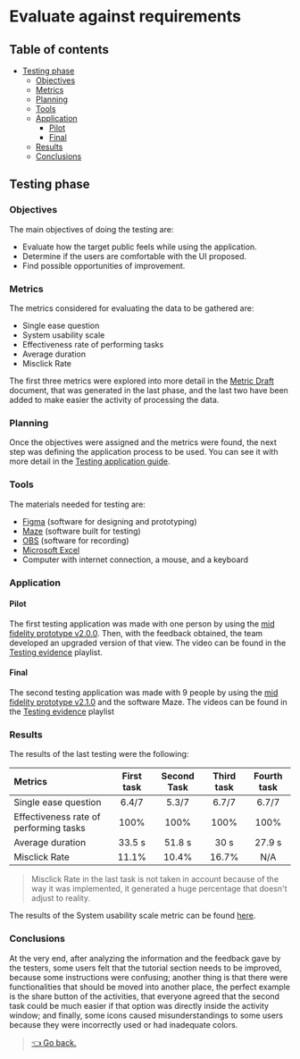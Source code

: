 # Evaluate against requirements

## Table of contents

- [Testing phase](#testing-phase)
  - [Objectives](#objectives)
  - [Metrics](#metrics)
  - [Planning](#planning)
  - [Tools](#tools)
  - [Application](#application)
    - [Pilot](#pilot)
    - [Final](#final)
  - [Results](#results)
  - [Conclusions](#conclusions)

## Testing phase

### Objectives

The main objectives of doing the testing are:

- Evaluate how the target public feels while using the application.
- Determine if the users are comfortable with the UI proposed.
- Find possible opportunities of improvement.

### Metrics

The metrics considered for evaluating the data to be gathered are:

- Single ease question
- System usability scale
- Effectiveness rate of performing tasks
- Average duration
- Misclick Rate

The first three metrics were explored into more detail in the [Metric Draft](https://alumnosuady-my.sharepoint.com/:w:/g/personal/a16000959_alumnos_uady_mx/EZXQc20Onw1KkheW2tqq6m4B9yEiKWcCJlBuWRKOKRAL3A?e=zLSz6o) document, that was generated in the last phase, and the last two have been added to make easier the activity of processing the data.

### Planning

Once the objectives were assigned and the metrics were found, the next step was defining the application process to be used. You can see it with more detail in the [Testing application guide](https://alumnosuady-my.sharepoint.com/:w:/g/personal/a16000959_alumnos_uady_mx/ESGPoZl0wRRPuhbuFTWCn3MB5CuLhdJFFJ_eChnVi3wuNA?e=BjRXHW).

### Tools

The materials needed for testing are:

- [Figma](https://www.figma.com/) (software for designing and prototyping)
- [Maze](https://app.maze.co/) (software built for testing)
- [OBS](https://obsproject.com/) (software for recording)
- [Microsoft Excel](https://www.microsoft.com/en-us/microsoft-365/excel)
- Computer with internet connection, a mouse, and a keyboard

### Application

#### Pilot

The first testing application was made with one person by using the [mid fidelity prototype v2.0.0](https://www.figma.com/proto/40ex0p1mRFTtfvaGVpVyd1/HCI_Design?node-id=72%3A435&scaling=min-zoom&page-id=67%3A434&starting-point-node-id=72%3A435). Then, with the feedback obtained, the team developed an upgraded version of that view. The video can be found in the [Testing evidence](https://youtube.com/playlist?list=PLI1RNehmmnPBXbTUCAnueC9iAZp5UvSH7) playlist.

#### Final

The second testing application was made with 9 people by using the [mid fidelity prototype v2.1.0](https://www.figma.com/proto/40ex0p1mRFTtfvaGVpVyd1/HCI_Design?node-id=126%3A1344&scaling=scale-down&page-id=126%3A1003&starting-point-node-id=126%3A1344) and the software Maze. The videos can be found in the [Testing evidence](https://youtube.com/playlist?list=PLI1RNehmmnPBXbTUCAnueC9iAZp5UvSH7) playlist

### Results

The results of the last testing were the following:

| Metrics                                | First task | Second Task | Third task | Fourth task |
| :------------------------------------- | :--------: | :---------: | :--------: | :---------: |
| Single ease question                   |   6.4/7    |    5.3/7    |   6.7/7    |    6.7/7    |
| Effectiveness rate of performing tasks |    100%    |    100%     |    100%    |    100%     |
| Average duration                       |   33.5 s   |   51.8 s    |    30 s    |   27.9 s    |
| Misclick Rate                          |   11.1%    |    10.4%    |   16.7%    |     N/A     |

> Misclick Rate in the last task is not taken in account because of the way it was implemented, it generated a huge percentage that doesn't adjust to reality.

The results of the System usability scale metric can be found [here](https://alumnosuady-my.sharepoint.com/:x:/g/personal/a16001575_alumnos_uady_mx/ET1a_qFwW6BIrwBNmgvH3bQB_8Gry3Wzpj0IbIaLthXpIQ?e=04cGZw).

### Conclusions

At the very end, after analyzing the information and the feedback gave by the testers, some users felt that the tutorial section needs to be improved, because some instructions were confusing; another thing is that there were functionalities that should be moved into another place, the perfect example is the share button of the activities, that everyone agreed that the second task could be much easier if that option was directly inside the activity window; and finally, some icons caused misunderstandings to some users because they were incorrectly used or had inadequate colors.

> [👈 Go back.](../specs.md)
